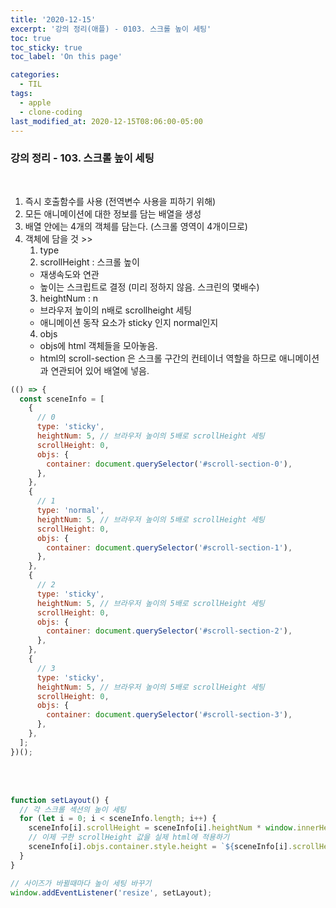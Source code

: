 ```yaml
---
title: '2020-12-15'
excerpt: '강의 정리(애플) - 0103. 스크롤 높이 세팅'
toc: true
toc_sticky: true
toc_label: 'On this page'

categories:
  - TIL
tags:
  - apple
  - clone-coding
last_modified_at: 2020-12-15T08:06:00-05:00
---
```


### 강의 정리 - 103. 스크롤 높이 세팅

<br />

1. 즉시 호출함수를 사용 (전역변수 사용을 피하기 위해)
2. 모든 애니메이션에 대한 정보를 담는 배열을 생성
3. 배열 안에는 4개의 객체를 담는다. (스크롤 영역이 4개이므로)
4. 객체에 담을 것 >>
   1. type
   2. scrollHeight : 스크롤 높이
   - 재생속도와 연관
   - 높이는 스크립트로 결정 (미리 정하지 않음. 스크린의 몇배수)
   3. heightNum : n
   - 브라우저 높이의 n배로 scrollheight 세팅
   - 애니메이션 동작 요소가 sticky 인지 normal인지
   4. objs
   - objs에 html 객체들을 모아놓음.
   - html의 scroll-section 은 스크롤 구간의 컨테이너 역할을 하므로 애니메이션과 연관되어 있어 배열에 넣음.
     <br />

```javascript
(() => {
  const sceneInfo = [
    {
      // 0
      type: 'sticky',
      heightNum: 5, // 브라우저 높이의 5배로 scrollHeight 세팅
      scrollHeight: 0,
      objs: {
        container: document.querySelector('#scroll-section-0'),
      },
    },
    {
      // 1
      type: 'normal',
      heightNum: 5, // 브라우저 높이의 5배로 scrollHeight 세팅
      scrollHeight: 0,
      objs: {
        container: document.querySelector('#scroll-section-1'),
      },
    },
    {
      // 2
      type: 'sticky',
      heightNum: 5, // 브라우저 높이의 5배로 scrollHeight 세팅
      scrollHeight: 0,
      objs: {
        container: document.querySelector('#scroll-section-2'),
      },
    },
    {
      // 3
      type: 'sticky',
      heightNum: 5, // 브라우저 높이의 5배로 scrollHeight 세팅
      scrollHeight: 0,
      objs: {
        container: document.querySelector('#scroll-section-3'),
      },
    },
  ];
})();
```

<br />
<br />

```javascript
function setLayout() {
  // 각 스크롤 섹션의 높이 세팅
  for (let i = 0; i < sceneInfo.length; i++) {
    sceneInfo[i].scrollHeight = sceneInfo[i].heightNum * window.innerHeight;
    // 이제 구한 scrollHeight 값을 실제 html에 적용하기
    sceneInfo[i].objs.container.style.height = `${sceneInfo[i].scrollHeight}px`;
  }
}

// 사이즈가 바뀔때마다 높이 세팅 바꾸기
window.addEventListener('resize', setLayout);
```
